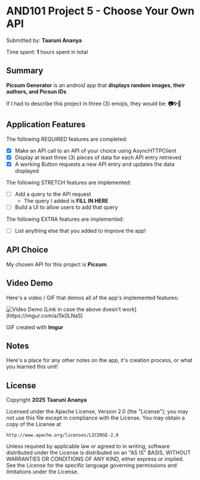 # AND101 Project 5 - Choose Your Own API

Submitted by: **Taaruni Ananya**

Time spent: **1** hours spent in total

## Summary

**Picsum Generator** is an android app that **displays random images, their authors, and Picsun IDs**

If I had to describe this project in three (3) emojis, they would be: **📷✨📱**

## Application Features

<!-- (This is a comment) Please be sure to change the [ ] to [x] for any features you completed.  If a feature is not checked [x], you might miss the points for that item! -->

The following REQUIRED features are completed:

- [x] Make an API call to an API of your choice using AsyncHTTPClient
- [x] Display at least three (3) pieces of data for each API entry retrieved
- [x] A working Button requests a new API entry and updates the data displayed

The following STRETCH features are implemented:

- [ ] Add a query to the API request
  - The query I added is **FILL IN HERE**
- [ ] Build a UI to allow users to add that query

The following EXTRA features are implemented:

- [ ] List anything else that you added to improve the app!

## API Choice

My chosen API for this project is **Picsum**.

## Video Demo

Here's a video / GIF that demos all of the app's implemented features:

<img src='[http://i.imgur.com/link/to/your/gif/file.gif](https://imgur.com/a/5k0LNaS)' title='Video Demo' width='' alt='Video Demo' />
[Link in case the above doesn't work](https://imgur.com/a/5k0LNaS)

GIF created with **Imgur**

## Notes

Here's a place for any other notes on the app, it's creation process, or what you learned this unit!

## License

Copyright **2025** **Taaruni Ananya**

Licensed under the Apache License, Version 2.0 (the "License");
you may not use this file except in compliance with the License.
You may obtain a copy of the License at

    http://www.apache.org/licenses/LICENSE-2.0

Unless required by applicable law or agreed to in writing, software
distributed under the License is distributed on an "AS IS" BASIS,
WITHOUT WARRANTIES OR CONDITIONS OF ANY KIND, either express or implied.
See the License for the specific language governing permissions and
limitations under the License.
